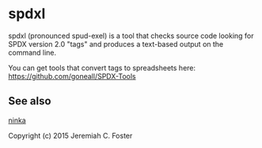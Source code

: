 # spdxl

spdxl (pronounced spud-exel) is a tool that checks source 
code looking for SPDX version 2.0 "tags" and produces a text-based output
on the command line.

You can get tools that convert tags to spreadsheets here:
https://github.com/goneall/SPDX-Tools

## See also 
[ninka](https://github.com/dmgerman/ninka)

Copyright (c) 2015 Jeremiah C. Foster
